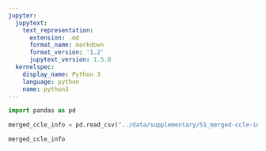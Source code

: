 ```yaml
---
jupyter:
  jupytext:
    text_representation:
      extension: .md
      format_name: markdown
      format_version: '1.2'
      jupytext_version: 1.5.0
  kernelspec:
    display_name: Python 3
    language: python
    name: python3
---
```


```python
import pandas as pd
```

```python
merged_ccle_info = pd.read_csv("../data/supplementary/S1_merged-ccle-info.txt", sep="\t", index_col=0)
```

```python
merged_ccle_info
```
